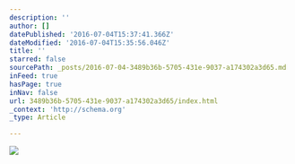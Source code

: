 ```yaml
---
description: ''
author: []
datePublished: '2016-07-04T15:37:41.366Z'
dateModified: '2016-07-04T15:35:56.046Z'
title: ''
starred: false
sourcePath: _posts/2016-07-04-3489b36b-5705-431e-9037-a174302a3d65.md
inFeed: true
hasPage: true
inNav: false
url: 3489b36b-5705-431e-9037-a174302a3d65/index.html
_context: 'http://schema.org'
_type: Article

---
```

![](https://the-grid-user-content.s3-us-west-2.amazonaws.com/5c49fb69-47bc-4b41-95f7-6304c3a00421.jpg)